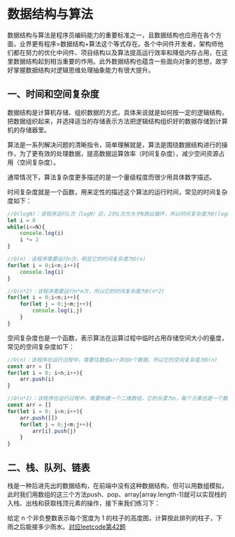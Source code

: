 # 数据结构与算法

数据结构与算法是程序员编码能力的重要标准之一，且数据结构也应用在各个方面，业界更有程序=数据结构+算法这个等式存在。各个中间件开发者，架构师他们都在努力的优化中间件、项目结构以及算法提高运行效率和降低内存占用，在这里数据结构起到相当重要的作用。此外数据结构也蕴含一些面向对象的思想，故学好掌握数据结构对逻辑思维处理抽象能力有很大提升。

## 一、时间和空间复杂度

数据结构是计算机存储、组织数据的方式，具体来说就是如何按一定的逻辑结构，把数据组织起来，并选择适当的存储表示方法把逻辑结构组织好的数据存储到计算机的存储器里。

算法是一系列解决问题的清晰指令，简单理解就是，算法是围绕数据结构进行的操作，为了更有效的处理数据，提高数据运算效率（时间复杂度），减少空间资源占用（空间复杂度）。

通常情况下，算法复杂度更多描述的是一个量级程度而很少用具体数字描述。

时间复杂度就是一个函数，用来定性的描述这个算法的运行时间，常见的时间复杂度如下：

```javascript
//O(logN)：该程序运行i次（logN）后，2的i次方大于N跳出循环，所以时间复杂度为O(logN)
let i = 0
while(i<=N){
    console.log(i)
    i *= 2
}

//O(n)：该程序需要运行n次，明显它的时间复杂度为O(n)
for(let i = 0;i<n;i++){
    console.log(i)
}

//O(n*2)：该程序需要运行n*m次，所以它的时间复杂度为O(n*2)
for(let i = 0;i<n;i++){
    for(let j = 0;j<m;j++){
        console.log(i,j)
    }
}
```

空间复杂度也是一个函数，表示算法在运算过程中临时占用存储空间大小的量度，常见的空间复杂度如下：

```javascript
//O(n)：该程序在运行过程中，需要往数组arr添加n个数据，所以它的空间复杂度为O(n)
const arr = []
for(let i = 0; i<n;i++){
    arr.push(i)
}

//O(n*2)：该程序在运行过程中，需要构建一个二维数组，它的长度为n，每个元素也是一个数组，长度为m，所以它的空间复杂度为O(n*2)
const arr = []
for(let i = 0; i<n;i++){
    arr.push([])
    for(let j = 0;j<m;j++){
        arr[i].push(j)
    }
}
```

## 二、栈、队列、链表

栈是一种后进先出的数据结构，在前端中没有这种数据结构，但可以用数组模拟，此时我们用数组的这三个方法push、pop、array[array.length-1]就可以实现栈的入栈、出栈和获取栈顶元素的操作，接下来我们练习下：




给定 n 个非负整数表示每个宽度为 1 的柱子的高度图，计算按此排列的柱子，下雨之后能接多少雨水。[对应leetcode第42题](https://leetcode.cn/problems/trapping-rain-water/)

```javascript

```